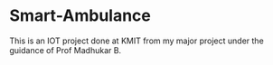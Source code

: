 # Smart-Ambulance

This is an IOT project done at KMIT from my major project under the guidance of Prof Madhukar B. 
